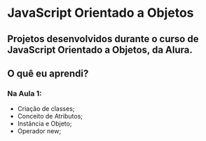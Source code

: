# JavaScript  Orientado a Objetos



## Projetos desenvolvidos durante o curso de JavaScript Orientado a Objetos, da Alura.



## O quê eu aprendi?

### Na Aula 1:

- Criação de classes;
- Conceito de Atributos;
- Instância e Objeto;
- Operador new;


